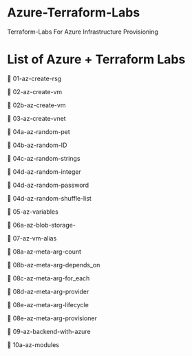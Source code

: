 # Azure-Terraform-Labs
Terraform-Labs For Azure Infrastructure Provisioning

# List of Azure + Terraform Labs

:large_blue_diamond: 01-az-create-rsg

:large_blue_diamond: 02-az-create-vm

:large_blue_diamond: 02b-az-create-vm

:large_blue_diamond: 03-az-create-vnet

:large_blue_diamond: 04a-az-random-pet

:large_blue_diamond: 04b-az-random-ID

:large_blue_diamond: 04c-az-random-strings

:large_blue_diamond: 04d-az-random-integer

:large_blue_diamond: 04d-az-random-password

:large_blue_diamond: 04d-az-random-shuffle-list

:large_blue_diamond: 05-az-variables

:large_blue_diamond: 06a-az-blob-storage-

:large_blue_diamond: 07-az-vm-alias

:large_blue_diamond: 08a-az-meta-arg-count

:large_blue_diamond: 08b-az-meta-arg-depends_on

:large_blue_diamond: 08c-az-meta-arg-for_each

:large_blue_diamond: 08d-az-meta-arg-provider

:large_blue_diamond: 08e-az-meta-arg-lifecycle

:large_blue_diamond: 08e-az-meta-arg-provisioner

:large_blue_diamond: 09-az-backend-with-azure

:large_blue_diamond: 10a-az-modules


